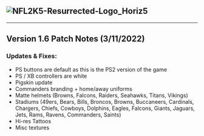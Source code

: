 ## ![NFL2K5-Resurrected-Logo_Horiz5](https://user-images.githubusercontent.com/69597675/125652934-6b21a6c3-e700-4709-8e10-01deb62d37f7.png)
-----

## Version 1.6 Patch Notes (3/11/2022)
### Updates & Fixes:

  * PS buttons are default as this is the PS2 version of the game
  * PS / XB controllers are white
  * Pigskin update
  * Commanders branding + home/away uniforms
  * Matte helmets (Browns, Falcons, Raiders, Seahawks, Titans, Vikings)
  * Stadiums (49ers, Bears, Bills, Broncos, Browns, Buccaneers, Cardinals, Chargers, Chiefs, Cowboys, Dolphins, Eagles, Falcons, Giants, Jaguars, Jets, Rams, Ravens, Commanders, Saints)
  * Hi-res Tattoos
  * Misc textures

